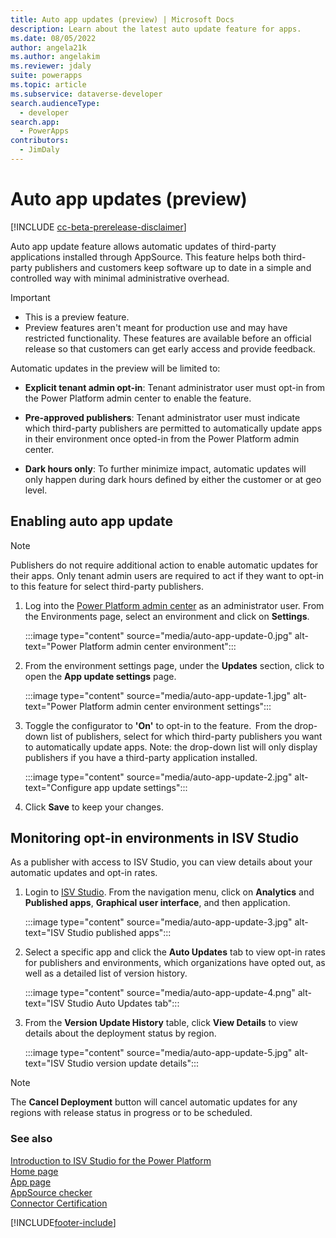 ```yaml
---
title: Auto app updates (preview) | Microsoft Docs
description: Learn about the latest auto update feature for apps.
ms.date: 08/05/2022
author: angela21k
ms.author: angelakim
ms.reviewer: jdaly
suite: powerapps
ms.topic: article
ms.subservice: dataverse-developer
search.audienceType: 
  - developer
search.app: 
  - PowerApps
contributors: 
  - JimDaly
---
```


# Auto app updates (preview)

[!INCLUDE [cc-beta-prerelease-disclaimer](../../includes/cc-beta-prerelease-disclaimer.md)]

Auto app update feature allows automatic updates of third-party applications installed through AppSource. This feature helps both third-party publishers and customers keep software up to date in a simple and controlled way with minimal administrative overhead. 

> [!IMPORTANT]
> - This is a preview feature.
> - Preview features aren't meant for production use and may have restricted functionality. These features are available before an official release so that customers can get early access and provide feedback.

Automatic updates in the preview will be limited to:  

- **Explicit tenant admin opt-in**: Tenant administrator user must opt-in from the Power Platform admin center to enable the feature.

- **Pre-approved publishers**: Tenant administrator user must indicate which third-party publishers are permitted to automatically update apps in their environment once opted-in from the Power Platform admin center.

- **Dark hours only**: To further minimize impact, automatic updates will only happen during dark hours defined by either the customer or at geo level.  

## Enabling auto app update  

> [!NOTE]
> Publishers do not require additional action to enable automatic updates for their apps. Only tenant admin users are required to act if they want to opt-in to this feature for select third-party publishers.

1. Log into the [Power Platform admin center](https://admin.powerplatform.microsoft.com) as an administrator user. From the Environments page, select an environment and click on **Settings**.

   :::image type="content" source="media/auto-app-update-0.jpg" alt-text="Power Platform admin center environment":::

1. From the environment settings page, under the **Updates** section, click to open the **App update settings** page.  

   :::image type="content" source="media/auto-app-update-1.jpg" alt-text="Power Platform admin center environment settings":::

1. Toggle the configurator to **'On'** to opt-in to the feature.  From the drop-down list of publishers, select for which third-party publishers you want to automatically update apps. Note: the drop-down list will only display publishers if you have a third-party application installed.

   :::image type="content" source="media/auto-app-update-2.jpg" alt-text="Configure app update settings":::

1. Click **Save** to keep your changes.


## Monitoring opt-in environments in ISV Studio

As a publisher with access to ISV Studio, you can view details about your automatic updates and opt-in rates.
 
1. Login to [ISV Studio](https://isvstudio.powerapps.com/). From the navigation menu, click on **Analytics** and **Published apps**, **Graphical user interface**, and then application.

   :::image type="content" source="media/auto-app-update-3.jpg" alt-text="ISV Studio published apps":::
 
1. Select a specific app and click the **Auto Updates** tab to view opt-in rates for publishers and environments, which organizations have opted out, as well as a detailed list of version history.

   :::image type="content" source="media/auto-app-update-4.png" alt-text="ISV Studio Auto Updates tab":::

1. From the **Version Update History** table, click **View Details** to view details about the deployment status by region.

   :::image type="content" source="media/auto-app-update-5.jpg" alt-text="ISV Studio version update details":::

> [!NOTE]
> The **Cancel Deployment** button will cancel automatic updates for any regions with release status in progress or to be scheduled.

### See also

[Introduction to ISV Studio for the Power Platform](isv-app-management.md)  
[Home page](isv-app-management-homepage.md)<br/> 
[App page](isv-app-management-apppage.md)<br/> 
[AppSource checker](isv-app-management-appsource-checker.md)<br/> 
[Connector Certification](isv-app-management-certification.md)

[!INCLUDE[footer-include](../../includes/footer-banner.md)]
